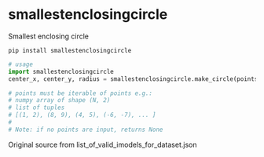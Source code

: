# smallestenclosingcircle
Smallest enclosing circle

`pip install smallestenclosingcircle`

```` python
# usage
import smallestenclosingcircle
center_x, center_y, radius = smallestenclosingcircle.make_circle(points)

# points must be iterable of points e.g.: 
# numpy array of shape (N, 2)
# list of tuples
# [(1, 2), (8, 9), (4, 5), (-6, -7), ... ]
#
# Note: if no points are input, returns None
````

Original source from list_of_valid_imodels_for_dataset.json

